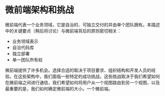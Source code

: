 # 微前端架构和挑战

微前端代表一个业务领域，它是自治的、可独立交付的并由单个团队拥有。本描述中的关键要点（稍后将讨论）与微前端背后的原则密切相关：

* 业务领域表示
* 自治代码库
* 独立部署
* 单一团队所有权

微前端提供了许多机会。选择合适的取决于项目要求、组织结构和开发人员的经验。在这些架构中，我们面临一些特定的成功挑战，这些挑战取决于我们希望如何在微前端之间进行通信，我们希望如何将用户从一个视图路由到另一个视图，以及最重要的是，我们如何确定微前端的大小。一个微前端。